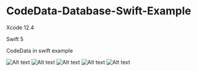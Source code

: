 # CodeData-Database-Swift-Example
Xcode 12.4

Swift 5

CodeData in swift example


![Alt text](https://github.com/quicklearner4991/CodeData-Database-Swift-Example/blob/main/Screenshot%202021-08-09%20at%2012.02.59%20AM.png)
![Alt text](https://github.com/quicklearner4991/CodeData-Database-Swift-Example/blob/main/Screenshot%202021-08-09%20at%2012.03.06%20AM.png)
![Alt text](https://github.com/quicklearner4991/CodeData-Database-Swift-Example/blob/main/Screenshot%202021-08-09%20at%2012.03.49%20AM.png)
![Alt text](https://github.com/quicklearner4991/CodeData-Database-Swift-Example/blob/main/Screenshot%202021-08-09%20at%2012.03.56%20AM.png)
![Alt text](https://github.com/quicklearner4991/CodeData-Database-Swift-Example/blob/main/Screenshot%202021-08-09%20at%2012.04.08%20AM.png)
